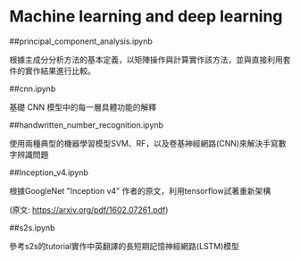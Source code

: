 # Machine learning and deep learning

##principal_component_analysis.ipynb

根據主成分分析方法的基本定義，以矩陣操作與計算實作該方法，並與直接利用套件的實作結果進行比較。

##cnn.ipynb

基礎 CNN 模型中的每一層具體功能的解釋

##handwritten_number_recognition.ipynb

使用兩種典型的機器學習模型SVM、RF，以及卷基神經網路(CNN)來解決手寫數字辨識問題

##Inception_v4.ipynb

根據GoogleNet "Inception v4" 作者的原文，利用tensorflow試著重新架構

(原文: https://arxiv.org/pdf/1602.07261.pdf)

##s2s.ipynb

參考s2s的tutorial實作中英翻譯的長短期記憶神經網路(LSTM)模型
